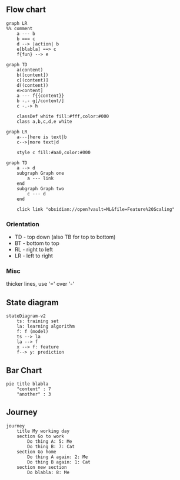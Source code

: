 ## Flow chart
```mermaid
graph LR
%% comment
	a --- b
	b === c
	d --> |action| b
	e[blabla] ==> c
	f{fun} --> e	
```

```mermaid
graph TD
	a(content)
	b([content])
	c[(content)]
	d((content))
	e>content]
	a --- f{{content}}
	b -.- g[/content/]
	c -.-> h

	classDef white fill:#fff,color:#000
	class a,b,c,d,e white
```

```mermaid
graph LR
	a---|here is text|b
	c-->|more text|d
	
	style c fill:#aa0,color:#000
```

```mermaid
graph TD
	a --> d
	subgraph Graph one
		a --- link
	end
	subgraph Graph two
		c --- d
	end

	click link "obsidian://open?vault=ML&file=Feature%20Scaling"
```

### Orientation
- TD - top down (also TB for top to bottom)
- BT - bottom to top
- RL - right to left
- LR - left to right

### Misc 
thicker lines, use '=' over '-'
## State diagram
```mermaid
stateDiagram-v2
	ts: training set
	la: learning algorithm
	f: f (model)
	ts --> la
	la --> f
	x --> f: feature
	f--> y: prediction
```

## Bar Chart
```mermaid
pie title blabla
	"content" : 7
	"another" : 3
```

## Journey
```mermaid
journey
	title My working day
	section Go to work
		Do thing A: 5: Me
		Do thing B: 7: Cat
	section Go home
		Do thing A again: 2: Me
		Do thing B again: 1: Cat
	section new section
		Do blabla: 8: Me
```
